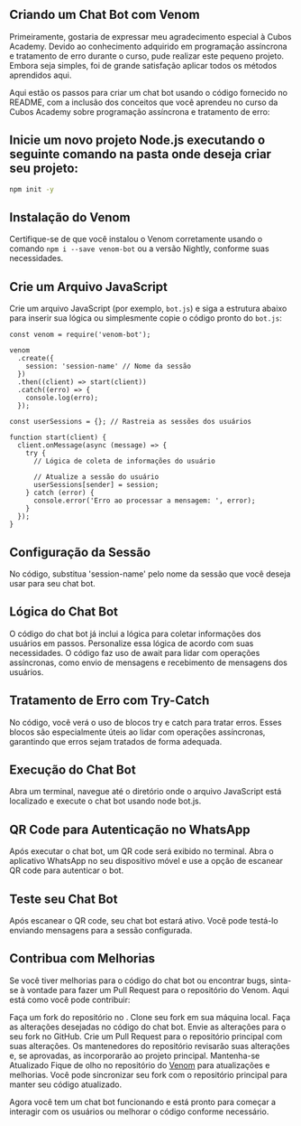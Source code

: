 ## Criando um Chat Bot com Venom

Primeiramente, gostaria de expressar meu agradecimento especial à Cubos Academy. Devido ao conhecimento adquirido em programação assíncrona e tratamento de erro durante o curso, pude realizar este pequeno projeto. Embora seja simples, foi de grande satisfação aplicar todos os métodos aprendidos aqui.

Aqui estão os passos para criar um chat bot usando o código fornecido no README, com a inclusão dos conceitos que você aprendeu no curso da Cubos Academy sobre programação assíncrona e tratamento de erro:

## Inicie um novo projeto Node.js executando o seguinte comando na pasta onde deseja criar seu projeto:

```bash
npm init -y
```

## Instalação do Venom

Certifique-se de que você instalou o Venom corretamente usando o comando `npm i --save venom-bot` ou a versão Nightly, conforme suas necessidades.

## Crie um Arquivo JavaScript

Crie um arquivo JavaScript (por exemplo, `bot.js`) e siga a estrutura abaixo para inserir sua lógica ou simplesmente copie o código pronto do `bot.js`:

```
const venom = require('venom-bot');

venom
  .create({
    session: 'session-name' // Nome da sessão
  })
  .then((client) => start(client))
  .catch((erro) => {
    console.log(erro);
  });

const userSessions = {}; // Rastreia as sessões dos usuários

function start(client) {
  client.onMessage(async (message) => {
    try {
      // Lógica de coleta de informações do usuário

      // Atualize a sessão do usuário
      userSessions[sender] = session;
    } catch (error) {
      console.error('Erro ao processar a mensagem: ', error);
    }
  });
}

```
## Configuração da Sessão
No código, substitua 'session-name' pelo nome da sessão que você deseja usar para seu chat bot.

## Lógica do Chat Bot
O código do chat bot já inclui a lógica para coletar informações dos usuários em passos. Personalize essa lógica de acordo com suas necessidades. O código faz uso de await para lidar com operações assíncronas, como envio de mensagens e recebimento de mensagens dos usuários.

## Tratamento de Erro com Try-Catch
No código, você verá o uso de blocos try e catch para tratar erros. Esses blocos são especialmente úteis ao lidar com operações assíncronas, garantindo que erros sejam tratados de forma adequada.

## Execução do Chat Bot
Abra um terminal, navegue até o diretório onde o arquivo JavaScript está localizado e execute o chat bot usando node bot.js.

## QR Code para Autenticação no WhatsApp
Após executar o chat bot, um QR code será exibido no terminal. Abra o aplicativo WhatsApp no seu dispositivo móvel e use a opção de escanear QR code para autenticar o bot.

## Teste seu Chat Bot
Após escanear o QR code, seu chat bot estará ativo. Você pode testá-lo enviando mensagens para a sessão configurada.

## Contribua com Melhorias
Se você tiver melhorias para o código do chat bot ou encontrar bugs, sinta-se à vontade para fazer um Pull Request para o repositório do Venom. Aqui está como você pode contribuir:

Faça um fork do repositório  no .
Clone seu fork em sua máquina local.
Faça as alterações desejadas no código do chat bot.
Envie as alterações para o seu fork no GitHub.
Crie um Pull Request para o repositório principal com suas alterações.
Os mantenedores do repositório revisarão suas alterações e, se aprovadas, as incorporarão ao projeto principal.
Mantenha-se Atualizado
Fique de olho no repositório do [Venom](https://docs.orkestral.io/venom) para atualizações e melhorias. Você pode sincronizar seu fork com o repositório principal para manter seu código atualizado.

Agora você tem um chat bot funcionando e está pronto para começar a interagir com os usuários ou melhorar o código conforme necessário.
